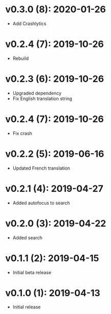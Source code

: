 # v0.3.0 (8): 2020-01-26

- Add Crashlytics

# v0.2.4 (7): 2019-10-26

- Rebuild

# v0.2.3 (6): 2019-10-26

- Upgraded dependency
- Fix English translation string

# v0.2.4 (7): 2019-10-26

- Fix crash

# v0.2.2 (5): 2019-06-16

- Updated French translation

# v0.2.1 (4): 2019-04-27

- Added autofocus to search

# v0.2.0 (3): 2019-04-22

- Added search

# v0.1.1 (2): 2019-04-15

- Initial beta release

# v0.1.0 (1): 2019-04-13

- Initial release
